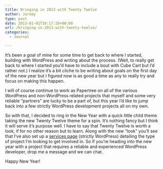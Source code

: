 ```yaml
---
title: Bringing in 2013 with Twenty Twelve
author: Jeremy
type: post
date: 2013-01-01T16:17:28+00:00
url: /bringing-in-2013-with-twenty-twelve/
categories:
  - Journal

---
```

It&#8217;s been a goal of mine for some time to get back to where I started, building with WordPress and writing about the process. (Well, to really get back to where I started you&#8217;d have to include a bout with Cube Cart but I&#8217;d rather not.) I realize it&#8217;s a bit cliche to be writing about goals on the first day of the new year but I figured now is as good a time as any to really try and focus on making this happen.

I will of course continue to work as Papertree on all of the various WordPress and non-WordPress related projects that myself and some very reliable &#8220;partners&#8221; are lucky to be a part of, but this year I&#8217;d like to jump back into a few strictly WordPress development projects all on my own.

So with that, I decided to ring in the New Year with a quick little child theme taking the new Twenty Twelve theme for a spin. It&#8217;s nothing fancy but I think it will serve it&#8217;s purpose well. I have to say that Twenty Twelve is worth a look, if for no other reason but to learn. Along with the new &#8220;look&#8221; you&#8217;ll see that I&#8217;ve also set up a [services page][1] (strictly WordPress) detailing the type of project I&#8217;m looking to get involved in. So if you&#8217;re heading into the new year with a project that requires a reliable and experienced WordPress developer, drop me a message and we can chat.

Happy New Year!

 [1]: http://jeremyjaymes.com/services/ "Services"